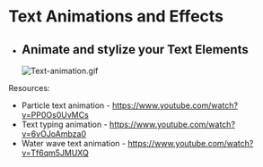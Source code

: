 # Text Animations and Effects

- ## Animate and stylize your Text Elements
  ![Text-animation.gif](https://www.shutterstock.com/blog/wp-content/uploads/sites/5/2019/03/NeonGif2.gif)

Resources:

- Particle text animation - https://www.youtube.com/watch?v=PP0Os0UvMCs
- Text typing animation - https://www.youtube.com/watch?v=6vOJoAmbza0
- Water wave text animation - https://www.youtube.com/watch?v=Tf6qm5JMUXQ
